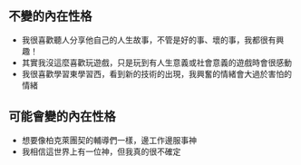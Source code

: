 ## 不變的內在性格
- 我很喜歡聽人分享他自己的人生故事，不管是好的事、壞的事，我都很有興趣！
- 其實我沒這麼喜歡玩遊戲，只是玩到有人生意義或社會意義的遊戲時會很感動
- 我很喜歡學習東學習西，看到新的技術的出現，我興奮的情緒會大過於害怕的情緒
## 可能會變的內在性格
- 想要像柏克萊團契的輔導們一樣，邊工作邊服事神
- 我相信這世界上有一位神，但我真的很不確定
